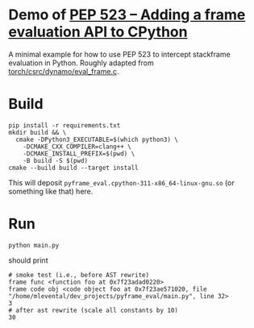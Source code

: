 # Demo of [PEP 523 – Adding a frame evaluation API to CPython](https://peps.python.org/pep-0523/)

A minimal example for how to use PEP 523 to intercept stackframe evaluation in Python. Roughly adapted
from [torch/csrc/dynamo/eval_frame.c](https://github.com/pytorch/pytorch/blob/e9d2d74f0abe4b0e0f238e11b537c64041b3f9a7/torch/csrc/dynamo/eval_frame.c).

# Build

```shell
pip install -r requirements.txt
mkdir build && \
  cmake -DPython3_EXECUTABLE=$(which python3) \
    -DCMAKE_CXX_COMPILER=clang++ \
    -DCMAKE_INSTALL_PREFIX=$(pwd) \
    -B build -S $(pwd)
cmake --build build --target install
```

This will deposit `pyframe_eval.cpython-311-x86_64-linux-gnu.so` (or something like that) here.

# Run

```shell
python main.py
```

should print

```shell
# smoke test (i.e., before AST rewrite)
frame func <function foo at 0x7f23adad0220>
frame code obj <code object foo at 0x7f23ae571020, file "/home/mlevental/dev_projects/pyframe_eval/main.py", line 32>
3
# after ast rewrite (scale all constants by 10)
30
```

